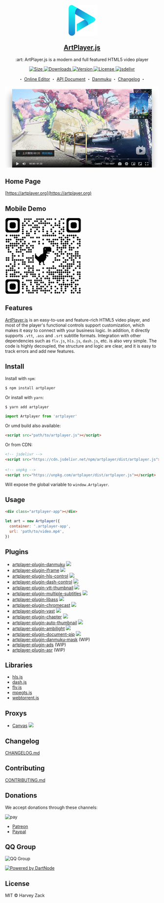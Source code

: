 <h2 align="center">
    <p><img src="./images/logo.png" width="100" alt="logo"></p>
    <a href="https://artplayer.org">ArtPlayer.js</a>
</h2>

<p align="center">
    :art: ArtPlayer.js is a modern and full featured HTML5 video player
</p>

<p align="center">
  <a href="https://www.npmjs.com/package/artplayer">
    <img src="https://img.shields.io/bundlephobia/minzip/artplayer" alt="Size">
    <img src="https://img.shields.io/npm/dm/artplayer.svg?sanitize=true" alt="Downloads">
    <img src="https://img.shields.io/npm/v/artplayer.svg?sanitize=true" alt="Version">
    <img src="https://img.shields.io/npm/l/artplayer.svg?sanitize=true" alt="License">
    <img src="https://data.jsdelivr.com/v1/package/npm/artplayer/badge?style=rounded" alt="jsdelivr">
  </a>
</p>

<p align="center">
  <span>・</span>
  <a href="https://artplayer.org">Online Editor</a>
  <span>・</span>
  <a href="https://artplayer.org/document">API Document</a>
  <span>・</span>
  <a href="https://artplayer.org/?libs=./uncompiled/artplayer-plugin-danmuku/index.js&example=danmuku">Danmuku</a>
  <span>・</span>
  <a href="./CHANGELOG.md">Changelog</a>
  <span>・</span>
</p>

<p align="center">
    <a href="https://artplayer.org">
        <img src="./images/screenshot.png" alt="screenshot" width="720">
    </a>
</p>

## Home Page

[https://artplayer.org](https://artplayer.org)

## Mobile Demo

<img src="./images/qrcode.png" width="250">

## Features

[ArtPlayer.js](https://artplayer.org) is an easy-to-use and feature-rich HTML5 video player, and most of the player's functional controls support customization, which makes it easy to connect with your business logic. In addition, it directly supports `.vtt`, `.ass` and `.srt` subtitle formats. Integration with other dependencies such as `flv.js`, `hls.js`, `dash.js`, etc. is also very simple. The code is highly decoupled, the structure and logic are clear, and it is easy to track errors and add new features.

## Install

Install with `npm`:

```bash
$ npm install artplayer
```

Or install with `yarn`:

```bash
$ yarn add artplayer
```

```js
import Artplayer from 'artplayer'
```

Or umd build also available:

```html
<script src="path/to/artplayer.js"></script>
```

Or from CDN:

```html
<!-- jsdelivr -->
<script src="https://cdn.jsdelivr.net/npm/artplayer/dist/artplayer.js"></script>

<!-- unpkg -->
<script src="https://unpkg.com/artplayer/dist/artplayer.js"></script>
```

Will expose the global variable to `window.Artplayer`.

## Usage

```html
<div class="artplayer-app"></div>
```

```js
let art = new Artplayer({
  container: '.artplayer-app',
  url: 'path/to/video.mp4',
})
```

## Plugins

- [artplayer-plugin-danmuku](https://artplayer.org/?libs=./uncompiled/artplayer-plugin-danmuku/index.js&example=danmuku) <img src="https://img.shields.io/npm/dm/artplayer-plugin-danmuku.svg?sanitize=true">
- [artplayer-plugin-iframe](https://artplayer.org/?libs=./uncompiled/artplayer-plugin-iframe/index.js&example=iframe) <img src="https://img.shields.io/npm/dm/artplayer-plugin-iframe.svg?sanitize=true">
- [artplayer-plugin-hls-control](https://artplayer.org/?libs=https://cdnjs.cloudflare.com/ajax/libs/hls.js/1.5.17/hls.min.js%0A./uncompiled/artplayer-plugin-hls-control/index.js&example=hls.control) <img src="https://img.shields.io/npm/dm/artplayer-plugin-hls-control.svg?sanitize=true">
- [artplayer-plugin-dash-control](https://artplayer.org/?libs=https://cdnjs.cloudflare.com/ajax/libs/dashjs/4.5.2/dash.all.min.js%0A./uncompiled/artplayer-plugin-dash-control/index.js&example=dash.control) <img src="https://img.shields.io/npm/dm/artplayer-plugin-dash-control.svg?sanitize=true">
- [artplayer-plugin-vtt-thumbnail](https://artplayer.org/?libs=./uncompiled/artplayer-plugin-vtt-thumbnail/index.js&example=vtt.thumbnail) <img src="https://img.shields.io/npm/dm/artplayer-plugin-vtt-thumbnail.svg?sanitize=true">
- [artplayer-plugin-multiple-subtitles](https://artplayer.org/?libs=./uncompiled/artplayer-plugin-multiple-subtitles/index.js&example=multiple.subtitles) <img src="https://img.shields.io/npm/dm/artplayer-plugin-multiple-subtitles.svg?sanitize=true">
- [artplayer-plugin-libass](https://artplayer.org/?libs=./uncompiled/artplayer-plugin-libass/index.js&example=libass) <img src="https://img.shields.io/npm/dm/artplayer-plugin-libass.svg?sanitize=true">
- [artplayer-plugin-chromecast](https://artplayer.org/?libs=./uncompiled/artplayer-plugin-chromecast/index.js&example=chromecast) <img src="https://img.shields.io/npm/dm/artplayer-plugin-chromecast.svg?sanitize=true">
- [artplayer-plugin-vast](https://artplayer.org/?libs=./uncompiled/artplayer-plugin-vast/index.js&example=vast) <img src="https://img.shields.io/npm/dm/artplayer-plugin-vast.svg?sanitize=true">
- [artplayer-plugin-chapter](https://artplayer.org/?libs=./uncompiled/artplayer-plugin-chapter/index.js&example=chapter) <img src="https://img.shields.io/npm/dm/artplayer-plugin-chapter.svg?sanitize=true">
- [artplayer-plugin-auto-thumbnail](https://artplayer.org/?libs=./uncompiled/artplayer-plugin-auto-thumbnail/index.js&example=auto.thumbnail) <img src="https://img.shields.io/npm/dm/artplayer-plugin-auto-thumbnail.svg?sanitize=true">
- [artplayer-plugin-ambilight](https://artplayer.org/?libs=./uncompiled/artplayer-plugin-ambilight/index.js&example=ambilight) <img src="https://img.shields.io/npm/dm/artplayer-plugin-ambilight.svg?sanitize=true">
- [artplayer-plugin-document-pip](https://artplayer.org/?libs=./uncompiled/artplayer-plugin-document-pip/index.js&example=document.pip) <img src="https://img.shields.io/npm/dm/artplayer-plugin-document-pip.svg?sanitize=true">
- [artplayer-plugin-danmuku-mask](https://artplayer.org/?libs=./uncompiled/artplayer-plugin-danmuku/index.js%0A./uncompiled/artplayer-plugin-danmuku-mask/index.js&example=danmuku.mask) (WIP)
- [artplayer-plugin-ads](https://artplayer.org/?libs=./uncompiled/artplayer-plugin-ads/index.js&example=ads) (WIP)
- [artplayer-plugin-asr](https://artplayer.org/?libs=./uncompiled/artplayer-plugin-asr/index.js&example=asr) (WIP)
## Libraries

- [hls.js](https://artplayer.org/?libs=https://cdnjs.cloudflare.com/ajax/libs/hls.js/1.5.17/hls.min.js&example=hls)
- [dash.js](https://artplayer.org/?libs=https://cdnjs.cloudflare.com/ajax/libs/dashjs/4.5.2/dash.all.min.js&example=dash)
- [flv.js](https://artplayer.org/?libs=https://cdnjs.cloudflare.com/ajax/libs/flv.js/1.6.2/flv.min.js&example=flv)
- [mpegts.js](https://artplayer.org/?libs=https://cdn.jsdelivr.net/npm/mpegts.js@1.7.3/dist/mpegts.min.js&example=mpegts)
- [webtorrent.js](https://artplayer.org/?libs=https://cdn.jsdelivr.net/npm/webtorrent@1/webtorrent.min.js&example=webtorrent)

## Proxys

- [Canvas](https://artplayer.org/?libs=./uncompiled/artplayer-proxy-canvas/index.js&example=canvas)  <img src="https://img.shields.io/npm/dm/artplayer-proxy-canvas.svg?sanitize=true">

## Changelog

[CHANGELOG.md](./CHANGELOG.md)

## Contributing

[CONTRIBUTING.md](./CONTRIBUTING.md)

## Donations

We accept donations through these channels:

![pay](./images/pay.png)

- [Patreon](https://www.patreon.com/artplayer)
- [Paypal](https://www.paypal.me/harveyzack)

## QQ Group

![QQ Group](./images/qqgroup.png)

[![Powered by DartNode](https://dartnode.com/branding/DN-Open-Source-sm.png)](https://dartnode.com 'Powered by DartNode - Free VPS for Open Source')

## License

MIT © Harvey Zack
